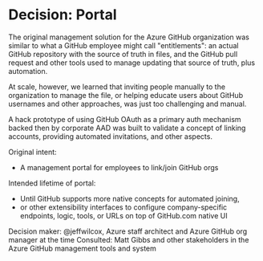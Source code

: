 # Decision: Portal

The original management solution for the Azure GitHub organization was similar to what a GitHub
employee might call "entitlements": an actual GitHub repository with the source of truth in files,
and the GitHub pull request and other tools used to manage updating that source of truth, plus
automation.

At scale, however, we learned that inviting people manually to the organization to manage the file,
or helping educate users about GitHub usernames and other approaches, was just too challenging and
manual.

A hack prototype of using GitHub OAuth as a primary auth mechanism backed then by corporate AAD was
built to validate a concept of linking accounts, providing automated invitations, and other aspects.

Original intent:

- A management portal for employees to link/join GitHub orgs

Intended lifetime of portal:

- Until GitHub supports more native concepts for automated joining,
- or other extensibility interfaces to configure company-specific endpoints, logic, tools, or URLs on top of GitHub.com native UI

Decision maker: @jeffwilcox, Azure staff architect and Azure GitHub org manager at the time
Consulted: Matt Gibbs and other stakeholders in the Azure GitHub management tools and system
